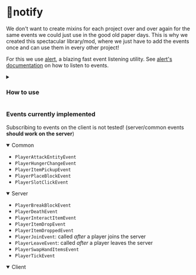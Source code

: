# 🔔notify

We don't want to create mixins for each project over and over again for the same events we could just use in the good old paper days.
This is why we created this spectacular library/mod, where we just have to add the events once and can use them in every other project!

For this we use [alert](https://github.com/mooziii/alert), a blazing fast event listening utility.
See [alert's documentation](https://github.com/mooziii/alert#tutorial) on how to listen to events.

<details>

<summary>

### How to use

</summary>

Add the following to your mod's `build.gradle.kts` file:
```gradle
repositories {
    mavenCentral()
}

dependencies {
    // ...
    
    implementation("me.obsilabor:alert:1.0.6")
    modImplementation("de.hglabor:notify:1.0.2")
}
```
Then put the built jar file of notify into your mods folder. You should be able to subscribe to the events like this:
```kotlin
// (On the server)
subscribeToEvent<PlayerJoinEvent> {
    logger.info("Player ${it.player.name.string} joined")
}
```


</details>

### Events currently implemented
Subscribing to events on the client is not tested! (server/common events **should work on the server**)
<details open>

<summary>Common</summary>

- `PlayerAttackEntityEvent`
- `PlayerHungerChangeEvent`
- `PlayerItemPickupEvent`
- `PlayerPlaceBlockEvent`
- `PlayerSlotClickEvent`

</details>

<details open>
<summary>Server</summary>

- `PlayerBreakBlockEvent`
- `PlayerDeathEvent`
- `PlayerInteractItemEvent`
- `PlayerItemDropEvent`
- `PlayerItemDroppedEvent`
- `PlayerJoinEvent`: called _after_ a player joins the server
- `PlayerLeaveEvent`: called _after_ a player leaves the server
- `PlayerSwapHandItemsEvent`
- `PlayerTickEvent`

</details>

<details open>
<summary>Client</summary>

</details>
